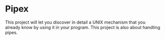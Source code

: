 # Pipex
This project will let you discover in detail a UNIX mechanism that you already know by using it in your program. This project is also about handling pipes.
